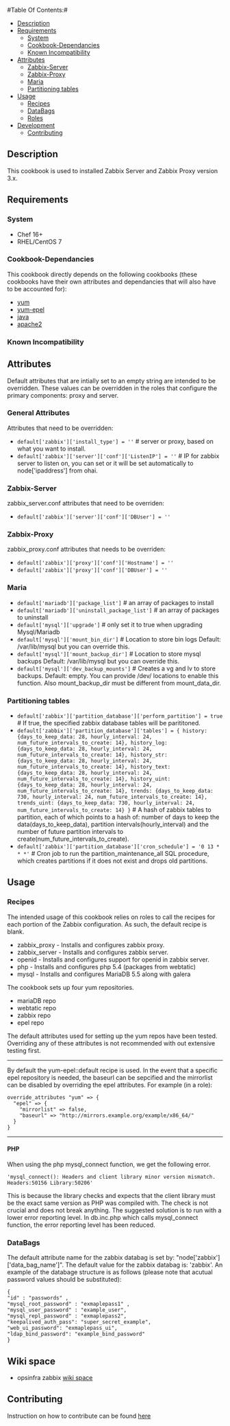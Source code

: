 #Table Of Contents:#
* [Description](#description)
* [Requirements](#requirements)
    * [System](#system)
    * [Cookbook-Dependancies](#cookbook-dependancies)
    * [Known Incompatibility](#Known-Incompatibility)
* [Attributes](#attributes)
    * [Zabbix-Server](#zabbix-server)
    * [Zabbix-Proxy](#zabbix-proxy)
    * [Maria](#maria)
    * [Partitioning tables](#partitioning-tables)
* [Usage](#usage)
    * [Recipes](#databags)
    * [DataBags](#databags)
    * [Roles](#roles)
* [Development](#development)
    * [Contributing](#contributing)

## Description ##

This cookbook is used to installed Zabbix Server and Zabbix Proxy version 3.x. 

## Requirements ##

### System ###
- Chef 16+
- RHEL/CentOS 7

### Cookbook-Dependancies ###
This cookbook directly depends on the following cookbooks (these cookbooks have their own attributes and dependancies that will also have to be accounted for):

* [yum][]
* [yum-epel][]
* [java][]
* [apache2][]

### Known Incompatibility ###

## Attributes ##

Default attributes that are intially set to an empty string are intended to be overridden. These values can be overridden in the roles that configure the primary components: proxy and server.

### General Attributes ###

Attributes that need to be overridden:

* `default['zabbix']['install_type'] = ''` # server or proxy, based on what you want to install.
* `default['zabbix']['server']['conf']['ListenIP'] = ''` # IP for zabbix server to listen on, you can set or it will be set automatically to node['ipaddress'] from ohai.

### Zabbix-Server ###

zabbix_server.conf attributes that need to be overriden:

* `default['zabbix']['server']['conf']['DBUser'] = ''`

### Zabbix-Proxy ###

zabbix_proxy.conf attributes that needs to be overriden:

* `default['zabbix']['proxy']['conf']['Hostname'] = ''`
* `default['zabbix']['proxy']['conf']['DBUser'] = ''`

### Maria ###
* `default['mariadb']['package_list']` # an array of packages to install
* `default['mariadb']['uninstall_package_list']` # an array of packages to uninstall
* `default['mysql']['upgrade']` # only set it to true when upgrading Mysql/Mariadb
* `default['mysql']['mount_bin_dir']` # Location to store bin logs Default: /var/lib/mysql but you can override this.
* `default['mysql']['mount_backup_dir']` # Location to store mysql backups Default: /var/lib/mysql but you can override this.
* `default['mysql']['dev_backup_mounts']` # Creates a vg and lv to store backups. Default: empty. You can provide /dev/ locations to enable this function. Also mount_backup_dir must be different from mount_data_dir. 

### Partitioning tables ###
* `default['zabbix']['partition_database']['perform_partition'] = true` # If true, the specified zabbix database tables will be parititoned.
* `default['zabbix']['partition_database']['tables'] = {
  history: {days_to_keep_data: 28, hourly_interval: 24, num_future_intervals_to_create: 14},
  history_log: {days_to_keep_data: 28, hourly_interval: 24, num_future_intervals_to_create: 14},
  history_str: {days_to_keep_data: 28, hourly_interval: 24, num_future_intervals_to_create: 14},
  history_text: {days_to_keep_data: 28, hourly_interval: 24, num_future_intervals_to_create: 14},
  history_uint: {days_to_keep_data: 28, hourly_interval: 24, num_future_intervals_to_create: 14},
  trends: {days_to_keep_data: 730, hourly_interval: 24, num_future_intervals_to_create: 14},
  trends_uint: {days_to_keep_data: 730, hourly_interval: 24, num_future_intervals_to_create: 14}
}` # A hash of zabbix tables to partition, each of which points to a hash of: number of days to keep the data(days_to_keep_data), partition intervals(hourly_interval) and the number of future partition intervals to create(num_future_intervals_to_create).
* `default['zabbix']['partition_database']['cron_schedule'] = '0 13 * * *'` # Cron job to run the partition_maintenance_all SQL procedure, which creates partitions if it does not exist and drops old partitions.

## Usage ##

### Recipes ###

The intended usage of this cookbook relies on roles to call the recipes for each portion of the Zabbix configuration. As such, the default recipe is blank.

* zabbix_proxy - Installs and configures zabbix proxy.
* zabbix_server - Installs and configures zabbix server.
* openid - Installs and configures support for openid in zabbix server.
* php - Installs and configures php 5.4 (packages from webtatic)
* mysql - Installs and configures MariaDB 5.5 along with galera

The cookbook sets up four yum repositories.

* mariaDB repo
* webtatic repo
* zabbix repo
* epel repo

The default attributes used for setting up the yum repos have been tested. Overriding any of these attributes is not recommended with out extensive testing first.
* * *
By default the yum-epel::default recipe is used. In the event that a specific epel repository is needed, the baseurl can be sepcified and the mirrorlist can be disabled by overriding the epel attributes. For example (in a role):
```
override_attributes "yum" => {
  "epel" => {
    "mirrorlist" => false,
    "baseurl" => "http://mirrors.example.org/example/x86_64/"
  }
}
```
* * *

#### PHP ####

When using the php mysql_connect function, we get the following error.

```
'mysql_connect(): Headers and client library minor version mismatch. Headers:50156 Library:50206'
```

This is because the library checks and expects that the client library must be the exact same version as PHP was compiled with. The check is not crucial and does not break anything. The suggested solution is to run with a lower error reporting level. In db.inc.php which calls mysql_connect function, the error reporting level has been reduced.

### DataBags ###

The default attribute name for the zabbix databag is set by: "node['zabbix']['data_bag_name']".  The default value for the zabbix databag is: 'zabbix'. An example of the databage structure is as follows (please note that acutual password values should be substituted):
```
{
"id" : "passwords" ,
"mysql_root_password" : "exmaplepass1" ,
"mysql_user_password" : "example_user",
"mysql_repl_password" : "exmaplepass2",
"keepalived_auth_pass": "super_secret_example",
"web_ui_password": "exmaplepass_ui",
"ldap_bind_password": "example_bind_password"
}
```

[yum]: https://github.com/opscode-cookbooks/yum
[yum-epel]: https://github.com/opscode-cookbooks/yum-epel
[java]: https://github.com/opscode-cookbooks/java
[apache2]: https://github.com/svanzoest-cookbooks/apache2/

## Wiki space ##
* opsinfra zabbix [wiki space](https://wiki.ucern.com/display/OPSINFRA/Zabbix)

## Contributing ##

Instruction on how to contribute can be found [here](https://wiki.ucern.com/display/OPSINFRA/contributing)

